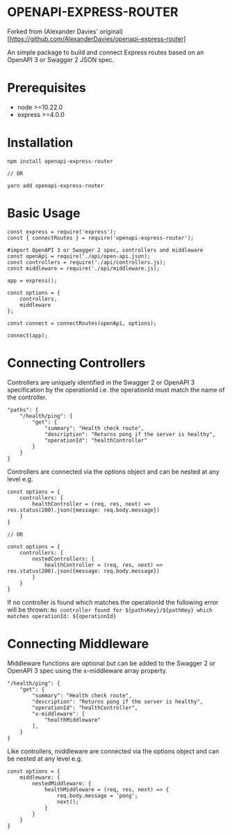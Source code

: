 # OPENAPI-EXPRESS-ROUTER

Forked from (Alexander Davies' original)[https://github.com/AlexanderDavies/openapi-express-router]

An simple package to build and connect Express routes based on an OpenAPI 3 or Swagger 2 JSON spec.

# Prerequisites

- node >=10.22.0
- express >=4.0.0

# Installation

    npm install openapi-express-router
    
    // OR
    
    yarn add openapi-express-router

# Basic Usage

    const express = require('express');
    const { connectRoutes } = require('openapi-express-router');
    
    #import OpenAPI 3 or Swagger 2 spec, controllers and middleware
    const openApi = require('./api/open-api.json);
    const controllers = require('./api/controllers.js);
    const middleware = require('./api/middleware.js);

    app = express();

    const options = {
        controllers,
        middleware
    };

    const connect = connectRoutes(openApi, options);

    connect(app);

# Connecting Controllers

Controllers are uniquely identified in the Swagger 2 or OpenAPI 3 specification by the operationId i.e. the operationId must match the name of the controller.

    "paths": {
        "/health/ping": {
            "get": {
                "summary": "Health check route",
                "description": "Returns pong if the server is healthy",
                "operationId": "healthController"
            }
        }
    }

Controllers are connected via the options object and can be nested at any level e.g.

    const options = {
        controllers: {
            healthController = (req, res, next) => res.status(200).json({message: req.body.message})
        }
    }

    // OR

    const options = {
        controllers: {
            nestedControllers: {
                healthController = (req, res, next) => res.status(200).json({message: req.body.message})
            }
        }
    }

If no controller is found which matches the operationId the following error will be thrown:
`No controller found for ${pathsKey}/${pathKey} which matches operationId: ${operationId}`

# Connecting Middleware

Middleware functions are optional but can be added to the Swagger 2 or OpenAPI 3 spec using the x-middleware array property.

    "/health/ping": {
        "get": {
            "summary": "Health check route",
            "description": "Returns pong if the server is healthy",
            "operationId": "healthController",
            "x-middleware": [
                "healthMiddleware"
            ],
        }
    }

Like controllers, middleware are connected via the options object and can be nested at any level e.g.

    const options = {
        middleware: {
            nestedMiddleware: {
                healthMiddleware = (req, res, next) => {
                    req.body.message = 'pong';
                    next();
                }
            }
        }
    }
